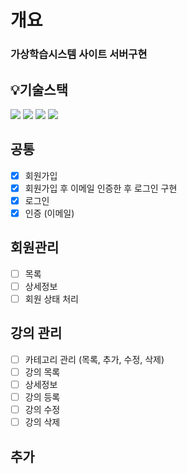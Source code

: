 # 개요
### 가상학습시스템 사이트 서버구현

## 💡기술스택
<img src="https://img.shields.io/badge/html5-%23E34F26.svg?style=flat-square&logo=html5&logoColor=white"/></a> <img src="https://img.shields.io/badge/Java-007396?style=flat-square&logo=Java&logoColor=white"/></a> <img src="https://img.shields.io/badge/SpringBoot-6DB33F?style=flat-square&logo=SpringBoot&logoColor=white"/></a> <img src ="https://img.shields.io/badge/MariaDB-003545?style=flat-square&logo=mariadb&logoColor=white"/></a>

## 공통
- [x] 회원가입 
- [x] 회원가입 후 이메일 인증한 후 로그인 구현
- [x] 로그인
- [x] 인증 (이메일)

## 회원관리
- [ ] 목록
- [ ] 상세정보
- [ ] 회원 상태 처리

## 강의 관리
- [ ] 카테고리 관리 (목록, 추가, 수정, 삭제)
- [ ] 강의 목록
- [ ] 상세정보
- [ ] 강의 등록
- [ ] 강의 수정
- [ ] 강의 삭제 

## 추가